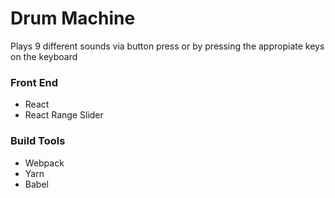 # Drum Machine

Plays 9 different sounds via button press or by pressing the appropiate keys on the keyboard

### Front End

* React
* React Range Slider

### Build Tools

* Webpack
* Yarn
* Babel